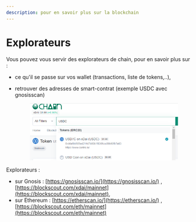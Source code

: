 ```yaml
---
description: pour en savoir plus sur la blockchain
---
```


# Explorateurs

Vous pouvez vous servir des explorateurs de chain, pour en savoir plus sur : &#x20;

* ce qu'il se passe sur vos wallet (transactions, liste de tokens,..),
*   retrouver des adresses de smart-contrat (exemple USDC avec gnosisscan)

    <figure><img src="../../.gitbook/assets/image (48).png" alt=""><figcaption></figcaption></figure>

Explorateurs :&#x20;

* sur Gnosis : [https://gnosisscan.io/](https://gnosisscan.io/) , [https://blockscout.com/xdai/mainnet](https://blockscout.com/xdai/mainnet),
* sur Ethereum : [https://etherscan.io/](https://etherscan.io/) , [https://blockscout.com/eth/mainnet](https://blockscout.com/eth/mainnet)
